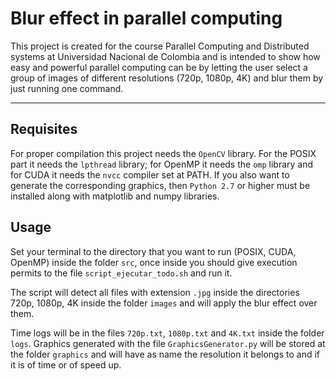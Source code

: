 Blur effect in parallel computing
===================
This project is created for the course Parallel Computing and Distributed systems at Universidad Nacional de Colombia and is intended to show how easy and powerful parallel computing can be by letting the user select a group of images of different resolutions (720p, 1080p, 4K) and blur them by just running one command.

----------

Requisites
-------------
For proper compilation this project needs the `OpenCV` library. For the POSIX part it needs the `lpthread` library; for OpenMP it needs the `omp` library and for CUDA it needs the `nvcc` compiler set at PATH.
If you also want to generate the corresponding graphics, then `Python 2.7` or higher must be installed along with matplotlib and numpy libraries.


Usage
-------------
Set your terminal to the directory that you want to run (POSIX, CUDA, OpenMP) inside the folder `src`, once inside you should give execution permits to the file `script_ejecutar_todo.sh` and run it.

The script will detect all files with extension `.jpg`  inside the directories 720p, 1080p, 4K inside the folder `images` and will apply the blur effect over them.

Time logs will be in the files `720p.txt`, `1080p.txt` and `4K.txt` inside the folder `logs`.
Graphics generated with the file `GraphicsGenerator.py` will be stored at the folder `graphics` and will have as name the resolution it belongs to and if it is of time or of speed up.
